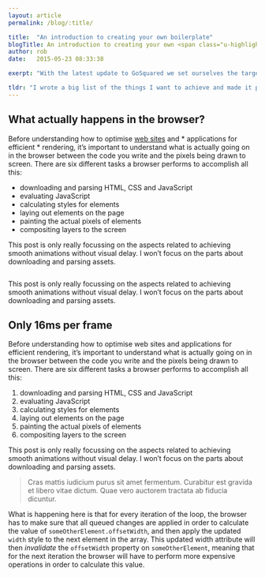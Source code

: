 ```yaml
---
layout: article
permalink: /blog/:title/

title:  "An introduction to creating your own boilerplate"
blogTitle: An introduction to creating your own <span class="u-highlight-text">boilerplate</span>
author: rob
date:   2015-05-23 08:33:38

exerpt: "With the latest update to GoSquared we set ourselves the target of achieving a smooth 60 frames per second for all the core UI and animation, across all devices."

tldr: "I wrote a big list of the things I want to achieve and made it public for the world to see. As with anything public and open source, it’s there to be commented on, voted on, criticised and contributed to!"
---
```


## What actually happens in the browser?

Before understanding how to optimise [web sites](https://www.google.com "Google's Homepage") and * applications for efficient * rendering, it’s important to understand what is actually going on in the browser between the code you write and the pixels being drawn to screen. There are six different tasks a browser performs to accomplish all this:

- downloading and parsing HTML, CSS and JavaScript
- evaluating JavaScript
- calculating styles for elements
- laying out elements on the page
- painting the actual pixels of elements
- compositing layers to the screen

This post is only really focussing on the aspects related to achieving smooth animations without visual delay. I won’t focus on the parts about downloading and parsing assets.

<figure class="o-media o-media--large">
    <img srcset="../../assets/build/img/bitmap/robot-machine-sketchx2.jpg 2440w,
            ../../assets/build/img/bitmap/robot-machine-sketch.jpg 1220w" 
        sizes="100vw"
        src="../../assets/build/img/bitmap/robot-machine-sketch.jpg" 
        alt="">
</figure>

This post is only really focussing on the aspects related to achieving smooth animations without visual delay. I won’t focus on the parts about downloading and parsing assets.

## Only 16ms per frame

Before understanding how to optimise web sites and applications for efficient rendering, it’s important to understand what is actually going on in the browser between the code you write and the pixels being drawn to screen. There are six different tasks a browser performs to accomplish all this:

1. downloading and parsing HTML, CSS and JavaScript
2. evaluating JavaScript
3. calculating styles for elements
4. laying out elements on the page
5. painting the actual pixels of elements
6. compositing layers to the screen

This post is only really focussing on the aspects related to achieving smooth animations without visual delay. I won’t focus on the parts about downloading and parsing assets.

> Cras mattis iudicium purus sit amet fermentum. Curabitur est gravida et libero vitae dictum. Quae vero auctorem tractata ab fiducia dicuntur.

What is happening here is that for every iteration of the loop, the browser has to make sure that all queued changes are applied in order to calculate the value of `someOtherElement.offsetWidth`, and then apply the updated `width` style to the next element in the array. This updated width attribute will then *invalidate* the `offsetWidth` property on `someOtherElement`, meaning that for the next iteration the browser will have to perform more expensive operations in order to calculate this value.
